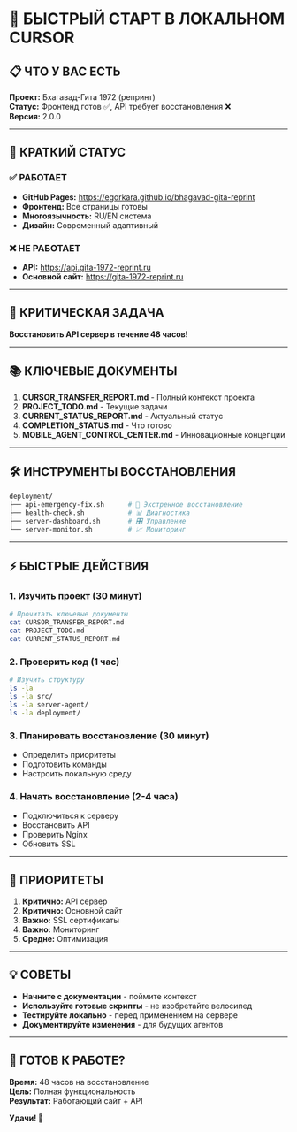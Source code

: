 # 🚀 БЫСТРЫЙ СТАРТ В ЛОКАЛЬНОМ CURSOR

## 📋 ЧТО У ВАС ЕСТЬ

**Проект:** Бхагавад-Гита 1972 (репринт)  
**Статус:** Фронтенд готов ✅, API требует восстановления ❌  
**Версия:** 2.0.0  

---

## 🎯 КРАТКИЙ СТАТУС

### ✅ РАБОТАЕТ
- **GitHub Pages:** https://egorkara.github.io/bhagavad-gita-reprint
- **Фронтенд:** Все страницы готовы
- **Многоязычность:** RU/EN система
- **Дизайн:** Современный адаптивный

### ❌ НЕ РАБОТАЕТ
- **API:** https://api.gita-1972-reprint.ru
- **Основной сайт:** https://gita-1972-reprint.ru

---

## 🚨 КРИТИЧЕСКАЯ ЗАДАЧА

**Восстановить API сервер в течение 48 часов!**

---

## 📚 КЛЮЧЕВЫЕ ДОКУМЕНТЫ

1. **CURSOR_TRANSFER_REPORT.md** - Полный контекст проекта
2. **PROJECT_TODO.md** - Текущие задачи
3. **CURRENT_STATUS_REPORT.md** - Актуальный статус
4. **COMPLETION_STATUS.md** - Что готово
5. **MOBILE_AGENT_CONTROL_CENTER.md** - Инновационные концепции

---

## 🛠️ ИНСТРУМЕНТЫ ВОССТАНОВЛЕНИЯ

```bash
deployment/
├── api-emergency-fix.sh      # 🚨 Экстренное восстановление
├── health-check.sh           # 📊 Диагностика
├── server-dashboard.sh       # 🎛️ Управление
└── server-monitor.sh         # 📈 Мониторинг
```

---

## ⚡ БЫСТРЫЕ ДЕЙСТВИЯ

### 1. Изучить проект (30 минут)
```bash
# Прочитать ключевые документы
cat CURSOR_TRANSFER_REPORT.md
cat PROJECT_TODO.md
cat CURRENT_STATUS_REPORT.md
```

### 2. Проверить код (1 час)
```bash
# Изучить структуру
ls -la
ls -la src/
ls -la server-agent/
ls -la deployment/
```

### 3. Планировать восстановление (30 минут)
- Определить приоритеты
- Подготовить команды
- Настроить локальную среду

### 4. Начать восстановление (2-4 часа)
- Подключиться к серверу
- Восстановить API
- Проверить Nginx
- Обновить SSL

---

## 🎯 ПРИОРИТЕТЫ

1. **Критично:** API сервер
2. **Критично:** Основной сайт  
3. **Важно:** SSL сертификаты
4. **Важно:** Мониторинг
5. **Средне:** Оптимизация

---

## 💡 СОВЕТЫ

- **Начните с документации** - поймите контекст
- **Используйте готовые скрипты** - не изобретайте велосипед
- **Тестируйте локально** - перед применением на сервере
- **Документируйте изменения** - для будущих агентов

---

## 🚀 ГОТОВ К РАБОТЕ?

**Время:** 48 часов на восстановление  
**Цель:** Полная функциональность  
**Результат:** Работающий сайт + API  

**Удачи! 🎉**